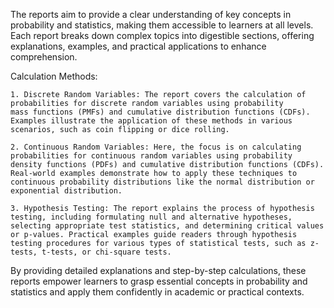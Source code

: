 The reports aim to provide a clear understanding of key concepts in probability and statistics, making them accessible to learners at all 
levels. Each report breaks down complex topics into digestible sections, offering explanations, examples, and practical applications to 
enhance comprehension.

Calculation Methods:

    1. Discrete Random Variables: The report covers the calculation of probabilities for discrete random variables using probability 
    mass functions (PMFs) and cumulative distribution functions (CDFs). Examples illustrate the application of these methods in various
    scenarios, such as coin flipping or dice rolling.

    2. Continuous Random Variables: Here, the focus is on calculating probabilities for continuous random variables using probability
    density functions (PDFs) and cumulative distribution functions (CDFs). Real-world examples demonstrate how to apply these techniques to
    continuous probability distributions like the normal distribution or exponential distribution.

    3. Hypothesis Testing: The report explains the process of hypothesis testing, including formulating null and alternative hypotheses, 
    selecting appropriate test statistics, and determining critical values or p-values. Practical examples guide readers through hypothesis 
    testing procedures for various types of statistical tests, such as z-tests, t-tests, or chi-square tests.

By providing detailed explanations and step-by-step calculations, these reports empower learners to grasp essential concepts in probability
and statistics and apply them confidently in academic or practical contexts.

